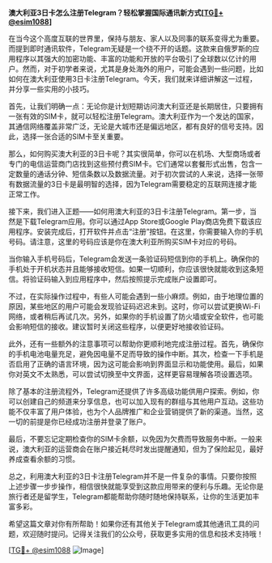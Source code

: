 **澳大利亚3日卡怎么注册Telegram？轻松掌握国际通讯新方式[[TG💪+ @esim1088](https://t.me/s/esim1088)]**

在当今这个高度互联的世界里，保持与朋友、家人以及同事的联系变得尤为重要。而提到即时通讯软件，Telegram无疑是一个绕不开的话题。这款来自俄罗斯的应用程序以其强大的加密功能、丰富的功能和开放的平台吸引了全球数以亿计的用户。然而，对于初学者来说，尤其是身处海外的用户，可能会遇到一些问题，比如如何在澳大利亚使用3日卡注册Telegram。今天，我们就来详细讲解这一过程，并分享一些实用的小技巧。

首先，让我们明确一点：无论你是计划短期访问澳大利亚还是长期居住，只要拥有一张有效的SIM卡，就可以轻松注册Telegram。澳大利亚作为一个发达的国家，其通信网络覆盖非常广泛，无论是大城市还是偏远地区，都有良好的信号支持。因此，选择一张合适的SIM卡至关重要。

那么，如何购买澳大利亚的3日卡呢？其实很简单，你可以在机场、大型商场或者专门的电信运营商门店找到这些预付费SIM卡。它们通常以套餐形式出售，包含一定数量的通话分钟、短信条数以及数据流量。对于初次尝试的人来说，选择一张带有数据流量的3日卡是最明智的选择，因为Telegram需要稳定的互联网连接才能正常工作。

接下来，我们进入正题——如何用澳大利亚的3日卡注册Telegram。第一步，当然是下载Telegram应用。你可以通过App Store或Google Play商店免费下载该应用程序。安装完成后，打开软件并点击“注册”按钮。在这里，你需要输入你的手机号码。请注意，这里的号码应该是你在澳大利亚所购买SIM卡对应的号码。

当你输入手机号码后，Telegram会发送一条验证码短信到你的手机上。确保你的手机处于开机状态并且能够接收短信。如果一切顺利，你应该很快就能收到这条短信。将验证码输入到应用程序中，然后按照提示完成账户设置即可。

不过，在实际操作过程中，有些人可能会遇到一些小麻烦。例如，由于地理位置的原因，某些地区的用户可能会发现验证码迟迟未到。这时，你可以尝试更换Wi-Fi网络，或者稍后再试几次。另外，如果你的手机设置了防火墙或安全软件，也可能会影响短信的接收。建议暂时关闭这些程序，以便更好地接收验证码。

此外，还有一些额外的注意事项可以帮助你更顺利地完成注册过程。首先，确保你的手机电池电量充足，避免因电量不足而导致的操作中断。其次，检查一下手机是否启用了正确的语言环境，因为这可能会影响到界面显示和功能使用。最后，如果你对英文不太熟悉，可以尝试切换至中文界面，这样更容易理解各项设置选项。

除了基本的注册流程外，Telegram还提供了许多高级功能供用户探索。例如，你可以创建自己的频道来分享信息，也可以加入现有的群组与其他用户互动。这些功能不仅丰富了用户体验，也为个人品牌推广和企业营销提供了新的渠道。当然，这一切的前提是你已经成功注册并登录了账户。

最后，不要忘记定期检查你的SIM卡余额，以免因为欠费而导致服务中断。一般来说，澳大利亚的运营商会在账户接近耗尽时发出提醒通知，但为了保险起见，最好养成查看余额的习惯。

总之，利用澳大利亚的3日卡注册Telegram并不是一件复杂的事情。只要你按照上述步骤一步步操作，相信很快就能享受到这款应用带来的便利与乐趣。无论你是旅行者还是留学生，Telegram都能帮助你随时随地保持联系，让你的生活更加丰富多彩。

希望这篇文章对你有所帮助！如果你还有其他关于Telegram或其他通讯工具的问题，欢迎随时提问。记得关注我们的公众号，获取更多实用的信息和技术支持哦！

[[TG💪+ @esim1088](https://t.me/s/esim1088) ![Image](https://i.postimg.cc/4NQfJmqS/Snipaste-2025-05-13-00-14-12.png)]